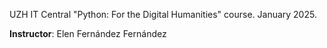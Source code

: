 UZH IT Central "Python: For the Digital Humanities" course. January 2025. 

**Instructor**: Elen Fernández Fernández
